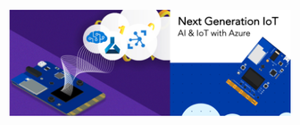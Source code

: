 
![alt text](https://github.com/mozamani/nextgeniot/blob/master/files/logo.png) <!-- .element height="10%" width="10%" -->
